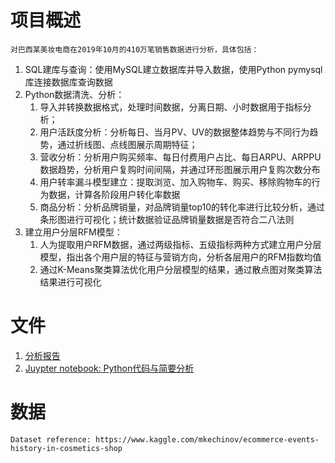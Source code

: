 # 项目概述
    对巴西某美妆电商在2019年10月的410万笔销售数据进行分析，具体包括： 
1. SQL建库与查询：使用MySQL建立数据库并导入数据，使用Python pymysql库连接数据库查询数据
2. Python数据清洗、分析：
    1. 导入并转换数据格式，处理时间数据，分离日期、小时数据用于指标分析；
    2. 用户活跃度分析：分析每日、当月PV、UV的数据整体趋势与不同行为趋势，通过折线图、点线图展示周期特征；
    3. 营收分析：分析用户购买频率、每日付费用户占比、每日ARPU、ARPPU数据趋势，分析用户复购时间间隔，并通过环形图展示用户复购次数分布
    4. 用户转率漏斗模型建立：提取浏览、加入购物车、购买、移除购物车的行为数据，计算各阶段用户转化率数据
    5. 商品分析：分析品牌销量，对品牌销量top10的转化率进行比较分析，通过条形图进行可视化；统计数据验证品牌销量数据是否符合二八法则
3. 建立用户分层RFM模型：
    1. 人为提取用户RFM数据，通过两级指标、五级指标两种方式建立用户分层模型，指出各个用户层的特征与营销方向，分析各层用户的RFM指数均值
    2. 通过K-Means聚类算法优化用户分层模型的结果，通过散点图对聚类算法结果进行可视化

# 文件  
1. [分析报告](02_cosmetic_ecommerce/Ecommerce_events_history_in_cosmetics_shop.pdf)  
2. [Juypter notebook: Python代码与简要分析](02_cosmetic_ecommerce/Cosmetic_Ecommerce_Shop_User_Events_Analysis.ipynb)

# 数据 
    Dataset reference: https://www.kaggle.com/mkechinov/ecommerce-events-history-in-cosmetics-shop

